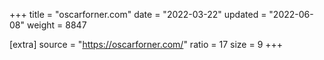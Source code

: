 +++
title = "oscarforner.com"
date = "2022-03-22"
updated = "2022-06-08"
weight = 8847

[extra]
source = "https://oscarforner.com/"
ratio = 17
size = 9
+++

